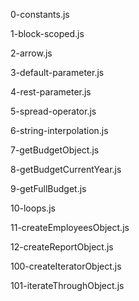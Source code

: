 0-constants.js

1-block-scoped.js

2-arrow.js

3-default-parameter.js

4-rest-parameter.js

5-spread-operator.js

6-string-interpolation.js

7-getBudgetObject.js

8-getBudgetCurrentYear.js

9-getFullBudget.js

10-loops.js

11-createEmployeesObject.js

12-createReportObject.js

100-createIteratorObject.js

101-iterateThroughObject.js